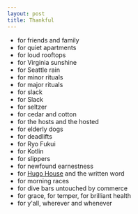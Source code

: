 ```yaml
---
layout: post
title: Thankful
---
```

- for friends and family
- for quiet apartments
- for loud rooftops 
- for Virginia sunshine
- for Seattle rain
- for minor rituals
- for major rituals
- for slack
- for Slack
- for seltzer
- for cedar and cotton
- for the hosts and the hosted
- for elderly dogs
- for deadlifts
- for Ryo Fukui
- for Kotlin
- for slippers
- for newfound earnestness
- for [Hugo House](https://hugohouse.org) and the written word
- for morning races
- for dive bars untouched by commerce
- for grace, for temper, for brilliant health
- for y'all, wherever and whenever

